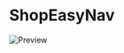# ShopEasyNav
![Preview](https://github.com/user-attachments/assets/a89d2578-6819-4579-babe-65d8e7d82235)
